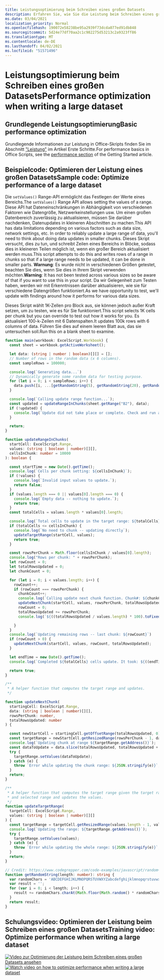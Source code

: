 ```yaml
---
title: Leistungsoptimierung beim Schreiben eines großen Datasets
description: Erfahren Sie, wie Sie die Leistung beim Schreiben eines großen Datasets in Office-Skripts optimieren.
ms.date: 03/04/2021
localization_priority: Normal
ms.openlocfilehash: 190072e58238be95a2939f73dcda077ed91db848
ms.sourcegitcommit: 5d24e77df70aa2c1c982275d53213c2a9323ff86
ms.translationtype: MT
ms.contentlocale: de-DE
ms.lasthandoff: 04/02/2021
ms.locfileid: "51571496"
---
```

# <a name="performance-optimization-when-writing-a-large-dataset"></a><span data-ttu-id="f5b97-103">Leistungsoptimierung beim Schreiben eines großen Datasets</span><span class="sxs-lookup"><span data-stu-id="f5b97-103">Performance optimization when writing a large dataset</span></span>

## <a name="basic-performance-optimization"></a><span data-ttu-id="f5b97-104">Grundlegende Leistungsoptimierung</span><span class="sxs-lookup"><span data-stu-id="f5b97-104">Basic performance optimization</span></span>

<span data-ttu-id="f5b97-105">Grundlegende Informationen zur Leistung in Office-Skripts finden Sie im Abschnitt ["Leistung"](getting-started.md#basic-performance-considerations) im Artikel Erste Schritte.</span><span class="sxs-lookup"><span data-stu-id="f5b97-105">For performance basics in Office Scripts, see the [performance section](getting-started.md#basic-performance-considerations) of the Getting Started article.</span></span>

## <a name="sample-code-optimize-performance-of-a-large-dataset"></a><span data-ttu-id="f5b97-106">Beispielcode: Optimieren der Leistung eines großen Datasets</span><span class="sxs-lookup"><span data-stu-id="f5b97-106">Sample code: Optimize performance of a large dataset</span></span>

<span data-ttu-id="f5b97-107">Die `setValues()` Range-API ermöglicht das Festlegen der Werte eines Bereichs.</span><span class="sxs-lookup"><span data-stu-id="f5b97-107">The `setValues()` Range API allows setting the values of a range.</span></span> <span data-ttu-id="f5b97-108">Diese API hat Dateneinschränkungen in Abhängigkeit von verschiedenen Faktoren wie Datengröße, Netzwerkeinstellungen usw. Um einen großen Datenbereich zuverlässig zu aktualisieren, müssen Sie darüber nachdenken, Datenupdates in kleineren Abschnitten zu machen.</span><span class="sxs-lookup"><span data-stu-id="f5b97-108">This API has data limitations depending on various factors such as data size, network settings, etc. In order to reliably update a large range of data, you'll need to think about doing data updates in smaller chunks.</span></span> <span data-ttu-id="f5b97-109">Dieses Skript versucht, dies zu tun, und schreibt Zeilen eines Bereichs in Blöcke, sodass dies in kleineren Teilen möglich ist, wenn ein großer Bereich aktualisiert werden muss.</span><span class="sxs-lookup"><span data-stu-id="f5b97-109">This script attempts to do this and writes rows of a range in chunks so that if a large range needs to be updated, it can be done in smaller parts.</span></span> <span data-ttu-id="f5b97-110">**Warnung**: Es wurde nicht in verschiedenen Größen getestet, beachten Sie dies, wenn Sie dies in Ihrem Skript verwenden möchten.</span><span class="sxs-lookup"><span data-stu-id="f5b97-110">**Warning**: It has not been tested across various sizes so be aware of that if you want to use this in your script.</span></span> <span data-ttu-id="f5b97-111">Da wir Gelegenheit zum Testen haben, werden wir mit Erkenntnissen darüber aktualisieren, wie sie für verschiedene Datengrößen funktioniert.</span><span class="sxs-lookup"><span data-stu-id="f5b97-111">As we have opportunity to test, we'll update with findings around how it performs for various data sizes.</span></span>

<span data-ttu-id="f5b97-112">Dieses Skript wählt 1K-Zellen pro Block aus, sie können jedoch außer Kraft setzen, um zu testen, wie es für Sie funktioniert.</span><span class="sxs-lookup"><span data-stu-id="f5b97-112">This script selects 1K cells per chunk but you can override to test out how it works for you.</span></span> <span data-ttu-id="f5b97-113">Es aktualisiert 100-k-Zeilen mit 6 Datenspalten.</span><span class="sxs-lookup"><span data-stu-id="f5b97-113">It updates 100k rows with 6 columns of data.</span></span> <span data-ttu-id="f5b97-114">Führen Sie dies auf einem leeren Blatt aus, das sie untersuchen soll.</span><span class="sxs-lookup"><span data-stu-id="f5b97-114">Run this on a blank sheet to examine.</span></span>

```TypeScript
function main(workbook: ExcelScript.Workbook) {
  const sheet = workbook.getActiveWorksheet();

  let data: (string | number | boolean)[][] = [];
  // Number of rows in the random data (x 6 columns).
  const sampleRows = 100000;

  console.log(`Generating data...`)
  // Dynamically generate some random data for testing purpose. 
  for (let i = 0; i < sampleRows; i++) {
    data.push([i, ...[getRandomString(5), getRandomString(20), getRandomString(10), Math.random()], "Sample data"]);
  }

  console.log(`Calling update range function...`);
  const updated = updateRangeInChunks(sheet.getRange("B2"), data);
  if (!updated) {
    console.log(`Update did not take place or complete. Check and run again.`)
  }

  return;
}

function updateRangeInChunks(
  startCell: ExcelScript.Range,
  values: (string | boolean | number)[][],
  cellsInChunk: number = 10000
): boolean {

  const startTime = new Date().getTime();
  console.log(`Cells per chunk setting: ${cellsInChunk}`);
  if (!values) {
    console.log(`Invalid input values to update.`);
    return false;
  }
  if (values.length === 0 || values[0].length === 0) {
    console.log(`Empty data -- nothing to update.`);
    return true;
  }
  const totalCells = values.length * values[0].length;

  console.log(`Total cells to update in the target range: ${totalCells}`);
  if (totalCells <= cellsInChunk) {
    console.log(`No need to chunk -- updating directly`);
    updateTargetRange(startCell, values);
    return true;
  }

  const rowsPerChunk = Math.floor(cellsInChunk / values[0].length);
  console.log("Rows per chunk: " + rowsPerChunk);
  let rowCount = 0;
  let totalRowsUpdated = 0;
  let chunkCount = 0;

  for (let i = 0; i < values.length; i++) {
    rowCount++;
    if (rowCount === rowsPerChunk) {
      chunkCount++;
      console.log(`Calling update next chunk function. Chunk#: ${chunkCount}`);
      updateNextChunk(startCell, values, rowsPerChunk, totalRowsUpdated);
      rowCount = 0;
      totalRowsUpdated += rowsPerChunk;
      console.log(`${((totalRowsUpdated / values.length) * 100).toFixed(1)}% Done`);

    }
  }
  console.log(`Updating remaining rows -- last chunk: ${rowCount}`)
  if (rowCount > 0) {
    updateNextChunk(startCell, values, rowCount, totalRowsUpdated);
  }

  let endTime = new Date().getTime();
  console.log(`Completed ${totalCells} cells update. It took: ${((endTime - startTime) / 1000).toFixed(6)} seconds to complete. ${((((endTime  - startTime) / 1000)) / cellsInChunk).toFixed(8)} seconds per ${cellsInChunk} cells-chunk.`);

  return true;
}

/**
 * A helper function that computes the target range and updates. 
 */

function updateNextChunk(
  startingCell: ExcelScript.Range,
  data: (string | boolean | number)[][],
  rowsPerChunk: number,
  totalRowsUpdated: number
) {

  const newStartCell = startingCell.getOffsetRange(totalRowsUpdated, 0);
  const targetRange = newStartCell.getResizedRange(rowsPerChunk - 1, data[0].length - 1);
  console.log(`Updating chunk at range ${targetRange.getAddress()}`);
  const dataToUpdate = data.slice(totalRowsUpdated, totalRowsUpdated + rowsPerChunk);
  try {
    targetRange.setValues(dataToUpdate);
  } catch (e) {
    throw `Error while updating the chunk range: ${JSON.stringify(e)}`;
  }
  return;
}

/**
 * A helper function that computes the target range given the target range's starting cell
 * and selected range and updates the values.
 */
function updateTargetRange(
  targetCell: ExcelScript.Range,
  values: (string | boolean | number)[][]
) {
  const targetRange = targetCell.getResizedRange(values.length - 1, values[0].length - 1);
  console.log(`Updating the range: ${targetRange.getAddress()}`);
  try {
    targetRange.setValues(values);
  } catch (e) {
    throw `Error while updating the whole range: ${JSON.stringify(e)}`;
  }
  return;
}

// Credit: https://www.codegrepper.com/code-examples/javascript/random+text+generator+javascript
function getRandomString(length: number): string {
  var randomChars = 'ABCDEFGHIJKLMNOPQRSTUVWXYZabcdefghijklmnopqrstuvwxyz0123456789';
  var result = '';
  for (var i = 0; i < length; i++) {
    result += randomChars.charAt(Math.floor(Math.random() * randomChars.length));
  }
  return result;
}
```

## <a name="training-video-optimize-performance-when-writing-a-large-dataset"></a><span data-ttu-id="f5b97-115">Schulungsvideo: Optimieren der Leistung beim Schreiben eines großen Datasets</span><span class="sxs-lookup"><span data-stu-id="f5b97-115">Training video: Optimize performance when writing a large dataset</span></span>

<span data-ttu-id="f5b97-116">[![Video zur Optimierung der Leistung beim Schreiben eines großen Datasets ansehen](../../images/largedata-vid.png)](https://youtu.be/BP9Kp0Ltj7U "Video zur Optimierung der Leistung beim Schreiben eines großen Datasets")</span><span class="sxs-lookup"><span data-stu-id="f5b97-116">[![Watch video on how to optimize performance when writing a large dataset](../../images/largedata-vid.png)](https://youtu.be/BP9Kp0Ltj7U "Video on how to optimize performance when writing a large dataset")</span></span>
